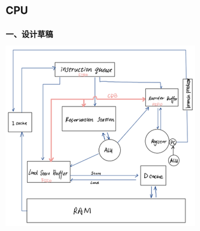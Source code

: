 # CPU

## 一、设计草稿
![assign](https://github.com/Jianglai-0023/CPU_Azure/blob/main/README.assets/IMG_1669.jpg)

